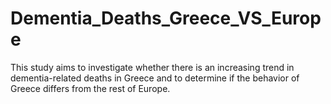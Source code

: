 # Dementia_Deaths_Greece_VS_Europe
This study aims to investigate whether there is an increasing trend in dementia-related deaths in Greece and to determine if the behavior of Greece differs from the rest of Europe.
